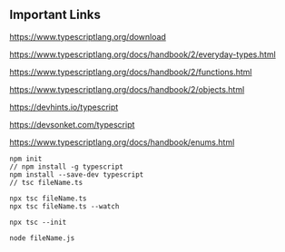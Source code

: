 ## Important Links

https://www.typescriptlang.org/download

https://www.typescriptlang.org/docs/handbook/2/everyday-types.html

https://www.typescriptlang.org/docs/handbook/2/functions.html

https://www.typescriptlang.org/docs/handbook/2/objects.html

https://devhints.io/typescript

https://devsonket.com/typescript

https://www.typescriptlang.org/docs/handbook/enums.html

```
npm init
// npm install -g typescript
npm install --save-dev typescript
// tsc fileName.ts

npx tsc fileName.ts
npx tsc fileName.ts --watch

npx tsc --init

node fileName.js